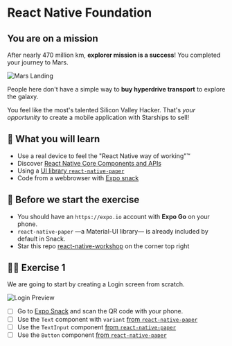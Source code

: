 # React Native Foundation

## You are on a mission

After nearly 470 million km, **explorer mission is a success**!
You completed your journey to Mars.

![Mars Landing](https://media.giphy.com/media/BWdgfiUZ0f6isJnABJ/giphy.gif)

People here don't have a simple way to **buy hyperdrive transport** to explore the galaxy.

You feel like the most's talented Silicon Valley Hacker. That's _your opportunity_ to create a mobile application with Starships to sell!

## 📡 What you will learn

- Use a real device to feel the "React Native way of working"™️
- Discover [React Native Core Components and APIs](https://reactnative.dev/docs/components-and-apis)
- Using a [UI library `react-native-paper`](https://callstack.github.io/react-native-paper/)
- Code from a webbrowser with [Expo snack](https://snack.expo.io)

## 👾 Before we start the exercise

- You should have an `https://expo.io` account with **Expo Go** on your phone.
- `react-native-paper` —a Material-UI library— is already included by default in Snack.
- Star this repo [react-native-workshop](https://github.com/flexbox/react-native-workshop/) on the corner top right

## 👩‍🚀 Exercise 1

We are going to start by creating a Login screen from scratch.

![Login Preview](https://raw.githubusercontent.com/flexbox/react-native-workshop/main/challenges/foundation/login.png)

- [ ] Go to [Expo Snack](https://snack.expo.io) and scan the QR code with your phone.
- [ ] Use the `Text` component with `variant` [from `react-native-paper`](https://callstack.github.io/react-native-paper/text.html)
- [ ] Use the `TextInput` component [from `react-native-paper`](https://callstack.github.io/react-native-paper/text-input.html)
- [ ] Use the `Button` component [from `react-native-paper`](https://callstack.github.io/react-native-paper/button.html)

